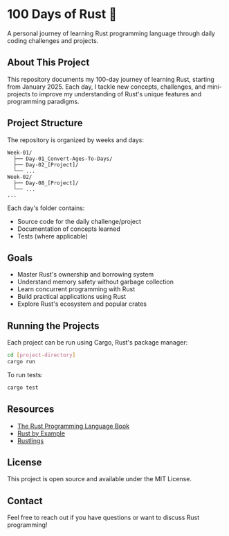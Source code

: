 # 100 Days of Rust 🦀

A personal journey of learning Rust programming language through daily coding challenges and projects.

## About This Project

This repository documents my 100-day journey of learning Rust, starting from January 2025. Each day, I tackle new concepts, challenges, and mini-projects to improve my understanding of Rust's unique features and programming paradigms.

## Project Structure

The repository is organized by weeks and days:

```
Week-01/
  ├── Day-01_Convert-Ages-To-Days/
  ├── Day-02_[Project]/
  └── ...
Week-02/
  ├── Day-08_[Project]/
  └── ...
...
```

Each day's folder contains:
- Source code for the daily challenge/project
- Documentation of concepts learned
- Tests (where applicable)

## Goals

- Master Rust's ownership and borrowing system
- Understand memory safety without garbage collection
- Learn concurrent programming with Rust
- Build practical applications using Rust
- Explore Rust's ecosystem and popular crates


## Running the Projects

Each project can be run using Cargo, Rust's package manager:

```bash
cd [project-directory]
cargo run
```

To run tests:
```bash
cargo test
```

## Resources

- [The Rust Programming Language Book](https://doc.rust-lang.org/book/)
- [Rust by Example](https://doc.rust-lang.org/rust-by-example/)
- [Rustlings](https://github.com/rust-lang/rustlings/)

## License

This project is open source and available under the MIT License.

## Contact

Feel free to reach out if you have questions or want to discuss Rust programming!
